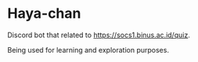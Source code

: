 # Haya-chan
Discord bot that related to https://socs1.binus.ac.id/quiz. 

Being used for learning and exploration purposes.
